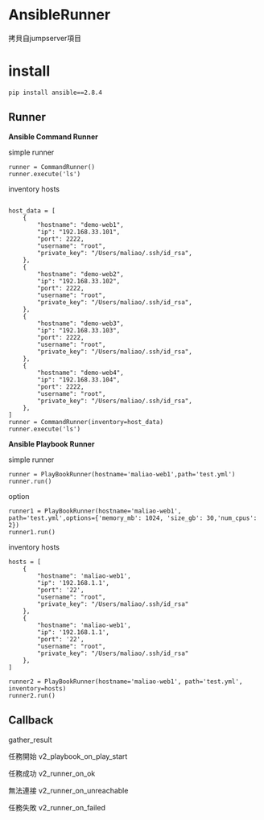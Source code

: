 # AnsibleRunner

拷貝自jumpserver項目

# install 

```
pip install ansible==2.8.4
```


## Runner

**Ansible Command Runner**

simple runner

```
runner = CommandRunner()
runner.execute('ls')
```

inventory hosts

```

host_data = [
    {
        "hostname": "demo-web1",
        "ip": "192.168.33.101",
        "port": 2222,
        "username": "root",
        "private_key": "/Users/maliao/.ssh/id_rsa",
    },
    {
        "hostname": "demo-web2",
        "ip": "192.168.33.102",
        "port": 2222,
        "username": "root",
        "private_key": "/Users/maliao/.ssh/id_rsa",
    },
    {
        "hostname": "demo-web3",
        "ip": "192.168.33.103",
        "port": 2222,
        "username": "root",
        "private_key": "/Users/maliao/.ssh/id_rsa",
    },
    {
        "hostname": "demo-web4",
        "ip": "192.168.33.104",
        "port": 2222,
        "username": "root",
        "private_key": "/Users/maliao/.ssh/id_rsa",
    },
]
runner = CommandRunner(inventory=host_data)
runner.execute('ls')
```


**Ansible Playbook Runner**

simple runner

```
runner = PlayBookRunner(hostname='maliao-web1',path='test.yml')
runner.run()
```


option 

```
runner1 = PlayBookRunner(hostname='maliao-web1', path='test.yml',options={'memory_mb': 1024, 'size_gb': 30,'num_cpus': 2})
runner1.run()
```

inventory hosts


```
hosts = [
    {
        "hostname": 'maliao-web1',
        "ip": '192.168.1.1',
        "port": '22',
        "username": "root",
        "private_key": "/Users/maliao/.ssh/id_rsa"
    },
    {
        "hostname": 'maliao-web1',
        "ip": '192.168.1.1',
        "port": '22',
        "username": "root",
        "private_key": "/Users/maliao/.ssh/id_rsa"
    },
]

runner2 = PlayBookRunner(hostname='maliao-web1', path='test.yml', inventory=hosts)
runner2.run()
```


## Callback

gather_result


任務開始
v2_playbook_on_play_start

任務成功
v2_runner_on_ok 

無法連接
v2_runner_on_unreachable 

任務失敗
v2_runner_on_failed 









